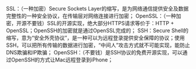 SSL：（一种加密）Secure Sockets Layer的缩写，是为网络通信提供安全及数据完整性的一种安全协议，在传输层对网络连接进行加密；
OpenSSL：（一种加密，开源不要钱）SSL的开源实现，绝大部分HTTPS请求等价于：HTTP + OpenSSL；OpenSSH的加密就是通过OpenSSL完成的；
SSH：Secure Shell的缩写，意为“安全外壳协议”，是一种可以为远程登录提供安全保障的协议；使用SSH，可以把所有传输的数据进行加密，“中间人”攻击方式就不可能实现，能防止DNS欺骗和IP欺骗；
OpenSSH：（不要钱）是SSH协议的免费开源实现，可以通过OpenSSH的方式让Mac远程登录到iPhone；

